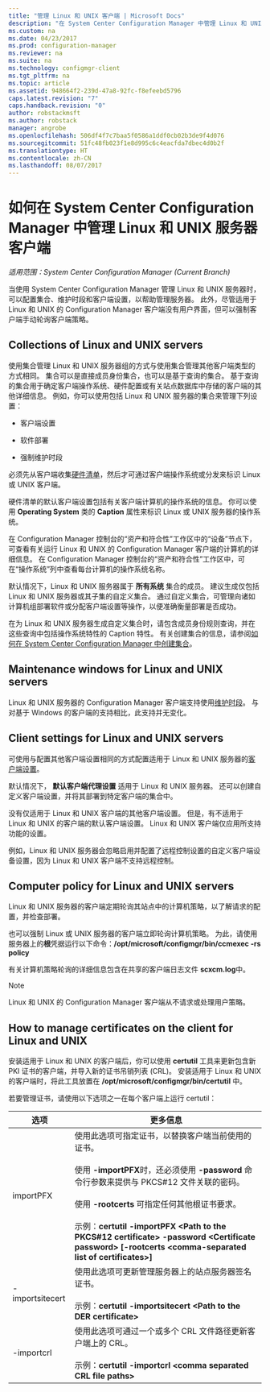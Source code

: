 ```yaml
---
title: "管理 Linux 和 UNIX 客户端 | Microsoft Docs"
description: "在 System Center Configuration Manager 中管理 Linux 和 UNIX 服务器上的客户端。"
ms.custom: na
ms.date: 04/23/2017
ms.prod: configuration-manager
ms.reviewer: na
ms.suite: na
ms.technology: configmgr-client
ms.tgt_pltfrm: na
ms.topic: article
ms.assetid: 948664f2-239d-47a8-92fc-f8efeebd5796
caps.latest.revision: "7"
caps.handback.revision: "0"
author: robstackmsft
ms.author: robstack
manager: angrobe
ms.openlocfilehash: 506df4f7c7baa5f0586a1ddf0cb02b3de9f4d076
ms.sourcegitcommit: 51fc48fb023f1e8d995c6c4eacfda7dbec4d0b2f
ms.translationtype: HT
ms.contentlocale: zh-CN
ms.lasthandoff: 08/07/2017
---
```

# <a name="how-to-manage-clients-for-linux-and-unix-servers-in-system-center-configuration-manager"></a>如何在 System Center Configuration Manager 中管理 Linux 和 UNIX 服务器客户端

*适用范围：System Center Configuration Manager (Current Branch)*

当使用 System Center Configuration Manager 管理 Linux 和 UNIX 服务器时，可以配置集合、维护时段和客户端设置，以帮助管理服务器。 此外，尽管适用于 Linux 和 UNIX 的 Configuration Manager 客户端没有用户界面，但可以强制客户端手动轮询客户端策略。

##  <a name="BKMK_CollectionsforLnU"></a> Collections of Linux and UNIX servers  
 使用集合管理 Linux 和 UNIX 服务器组的方式与使用集合管理其他客户端类型的方式相同。 集合可以是直接成员身份集合，也可以是基于查询的集合。 基于查询的集合用于确定客户端操作系统、硬件配置或有关站点数据库中存储的客户端的其他详细信息。 例如，你可以使用包括 Linux 和 UNIX 服务器的集合来管理下列设置：  

-   客户端设置  

-   软件部署  

-   强制维护时段  

 必须先从客户端收集[硬件清单](../../../core/clients/manage/inventory/hardware-inventory-for-linux-and-unix.md)，然后才可通过客户端操作系统或分发来标识 Linux 或 UNIX 客户端。  

 硬件清单的默认客户端设置包括有关客户端计算机的操作系统的信息。 你可以使用 **Operating System** 类的 **Caption** 属性来标识 Linux 或 UNIX 服务器的操作系统。  

 在 Configuration Manager 控制台的“资产和符合性”工作区中的“设备”节点下，可查看有关运行 Linux 和 UNIX 的 Configuration Manager 客户端的计算机的详细信息。 在 Configuration Manager 控制台的“资产和符合性”工作区中，可在“操作系统”列中查看每台计算机的操作系统名称。  

 默认情况下，Linux 和 UNIX 服务器属于 **所有系统** 集合的成员。 建议生成仅包括 Linux 和 UNIX 服务器或其子集的自定义集合。 通过自定义集合，可管理向诸如计算机组部署软件或分配客户端设置等操作，以便准确衡量部署是否成功。   

 在为 Linux 和 UNIX 服务器生成自定义集合时，请包含成员身份规则查询，并在这些查询中包括操作系统特性的 Caption 特性。 有关创建集合的信息，请参阅[如何在 System Center Configuration Manager 中创建集合](../../../core/clients/manage/collections/create-collections.md)。  

##  <a name="BKMK_MaintenanceWindowsforLnU"></a> Maintenance windows for Linux and UNIX servers  
 Linux 和 UNIX 服务器的 Configuration Manager 客户端支持使用[维护时段](../../../core/clients/manage/collections/use-maintenance-windows.md)。 与对基于 Windows 的客户端的支持相比，此支持并无变化。  

##  <a name="BKMK_ClientSettingsforLnU"></a> Client settings for Linux and UNIX servers  
 可使用与配置其他客户端设置相同的方式配置适用于 Linux 和 UNIX 服务器的[客户端设置](../../../core/clients/deploy/configure-client-settings.md)。  

 默认情况下， **默认客户端代理设置** 适用于 Linux 和 UNIX 服务器。 还可以创建自定义客户端设置，并将其部署到特定客户端的集合中。  

 没有仅适用于 Linux 和 UNIX 客户端的其他客户端设置。 但是，有不适用于 Linux 和 UNIX 的客户端的默认客户端设置。 Linux 和 UNIX 客户端仅应用所支持功能的设置。  

 例如，Linux 和 UNIX 服务器会忽略启用并配置了远程控制设置的自定义客户端设备设置，因为 Linux 和 UNIX 客户端不支持远程控制。  

##  <a name="BKMK_PolicyforLnU"></a> Computer policy for Linux and UNIX servers  
 Linux 和 UNIX 服务器的客户端定期轮询其站点中的计算机策略，以了解请求的配置，并检查部署。  

 也可以强制 Linux 或 UNIX 服务器的客户端立即轮询计算机策略。 为此，请使用服务器上的**根**凭据运行以下命令：**/opt/microsoft/configmgr/bin/ccmexec -rs policy**  

 有关计算机策略轮询的详细信息包含在共享的客户端日志文件 **scxcm.log**中。  

> [!NOTE]  
>  Linux 和 UNIX 的 Configuration Manager 客户端从不请求或处理用户策略。  

##  <a name="BKMK_ManageLinuxCerts"></a> How to manage certificates on the client for Linux and UNIX  
 安装适用于 Linux 和 UNIX 的客户端后，你可以使用 **certutil** 工具来更新包含新 PKI 证书的客户端，并导入新的证书吊销列表 (CRL)。 安装适用于 Linux 和 UNIX 的客户端时，将此工具放置在 **/opt/microsoft/configmgr/bin/certutil** 中。 

 若要管理证书，请使用以下选项之一在每个客户端上运行 certutil：  

|选项|更多信息|  
|------------|----------------------|  
|importPFX|使用此选项可指定证书，以替换客户端当前使用的证书。<br /><br /> 使用 **-importPFX**时，还必须使用 **-password** 命令行参数来提供与 PKCS#12 文件关联的密码。<br /><br /> 使用 **-rootcerts** 可指定任何其他根证书要求。<br /><br /> 示例：**certutil -importPFX &lt;Path to the PKCS#12 certificate> -password &lt;Certificate password\> [-rootcerts &lt;comma-separated list of certificates>]**|  
|-importsitecert|使用此选项可更新管理服务器上的站点服务器签名证书。<br /><br /> 示例：**certutil -importsitecert &lt;Path to the DER certificate\>**|  
|-importcrl|使用此选项可通过一个或多个 CRL 文件路径更新客户端上的 CRL。<br /><br /> 示例：**certutil -importcrl &lt;comma separated CRL file paths\>**|  
